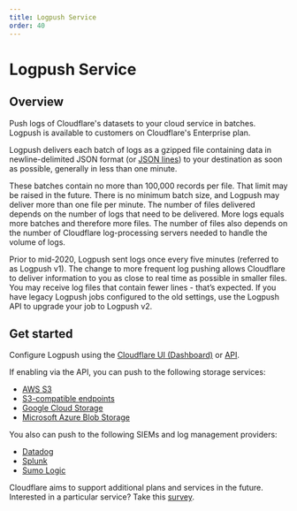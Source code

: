 ```yaml
---
title: Logpush Service
order: 40
---
```


# Logpush Service

## Overview

Push logs of Cloudflare's datasets to your cloud service in batches. Logpush is available to customers on Cloudflare's Enterprise plan.

Logpush delivers each batch of logs as a gzipped file containing data in newline-delimited JSON format (or [JSON lines](https://jsonlines.org/)) to your destination as soon as possible, generally in less than one minute.

These batches contain no more than 100,000 records per file. That limit may be raised in the future. There is no minimum batch size, and Logpush may deliver more than one file per minute. The number of files delivered depends on the number of logs that need to be delivered. More logs equals more batches and therefore more files. The number of files also depends on the number of Cloudflare log-processing servers needed to handle the volume of logs.

Prior to mid-2020, Logpush sent logs once every five minutes (referred to as Logpush v1). The change to more frequent log pushing allows Cloudflare to deliver information to you as close to real time as possible in smaller files. You may receive log files that contain fewer lines - that’s expected. If you have legacy Logpush jobs configured to the old settings, use the Logpush API to upgrade your job to Logpush v2.


## Get started
Configure Logpush using the [Cloudflare UI (Dashboard)](/logpush/logpush-dashboard/) or [API](/logpush/logpush-configuration-api/).

If enabling via the API, you can push to the following storage services:
- [AWS S3](/logpush/aws-s3/)
- [S3-compatible endpoints](/logpush/s3-compatible-endpoints)
- [Google Cloud Storage](/logpush/google-cloud-storage/)
- [Microsoft Azure Blob Storage](/logpush/azure/)

You also can push to the following SIEMs and log management providers:
- [Datadog](/logpush/datadog)
- [Splunk](/logpush/splunk)
- [Sumo Logic](/logpush/sumo-logic/)

Cloudflare aims to support additional plans and services in the future. Interested in a particular service? Take this [survey](https://goo.gl/forms/0KpMfae63WMPjBmD2).
